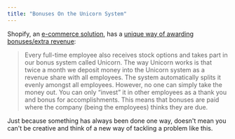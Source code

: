 ```yaml
---
title: "Bonuses On the Unicorn System"
---
```

<p>Shopify, an <a href="https://www.shopify.com/">e-commerce solution</a>, has a <a href="https://37signals.com/svn/posts/2378-qa-with-tobias-ltke-of-shopify">unique way of awarding bonuses/extra revenue</a>:</p>
<blockquote><p>Every full-time employee also receives stock options and takes part in our bonus system called Unicorn. The way Unicorn works is that twice a month we deposit money into the Unicorn system as a revenue share with all employees. The system automatically splits it evenly amongst all employees. However, no one can simply take the money out. You can only “invest” it in other employees as a thank you and bonus for accomplishments. This means that bonuses are paid where the company (being the employees) thinks they are due.</p></blockquote>
<p>Just because something has always been done one way, doesn't mean you can't be creative and think of a new way of tackling a problem like this.</p>
